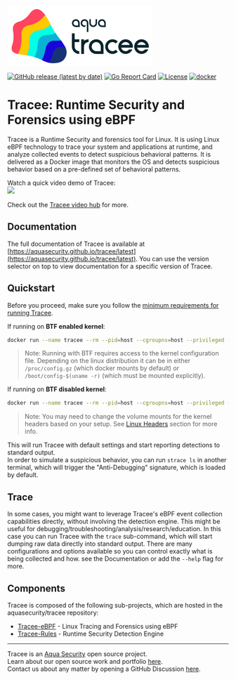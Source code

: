 ![Tracee Logo](docs/images/tracee.png)

[![GitHub release (latest by date)](https://img.shields.io/github/v/release/aquasecurity/tracee)](https://github.com/aquasecurity/tracee/releases)
[![Go Report Card](https://goreportcard.com/badge/github.com/aquasecurity/tracee)](https://goreportcard.com/report/github.com/aquasecurity/tracee)
[![License](https://img.shields.io/github/license/aquasecurity/tracee)](https://github.com/aquasecurity/tracee/blob/main/LICENSE)
[![docker](https://badgen.net/docker/pulls/aquasec/tracee)](https://hub.docker.com/r/aquasec/tracee)

# Tracee: Runtime Security and Forensics using eBPF

Tracee is a Runtime Security and forensics tool for Linux. It is using Linux eBPF technology to trace your system and applications at runtime, and analyze collected events to detect suspicious behavioral patterns. It is delivered as a Docker image that monitors the OS and detects suspicious behavior based on a pre-defined set of behavioral patterns.

Watch a quick video demo of Tracee: <br>
<a href="https://youtu.be/9qxaOYto_5g"><img src="http://i3.ytimg.com/vi/9qxaOYto_5g/maxresdefault.jpg" width="400"></a>

Check out the [Tracee video hub](https://info.aquasec.com/ebpf-runtime-security) for more.

## Documentation

The full documentation of Tracee is available at [https://aquasecurity.github.io/tracee/latest](https://aquasecurity.github.io/tracee/latest). You can use the version selector on top to view documentation for a specific version of Tracee.

## Quickstart

Before you proceed, make sure you follow the [minimum requirements for running Tracee](https://aquasecurity.github.io/tracee/latest/install/prerequisites/).

If running on __BTF enabled kernel__:

```bash
docker run --name tracee --rm --pid=host --cgroupns=host --privileged -v /tmp/tracee:/tmp/tracee -it aquasec/tracee:latest
```

> Note: Running with BTF requires access to the kernel configuration file. Depending on the linux distribution it can be in either `/proc/config.gz` (which docker mounts by default) or `/boot/config-$(uname -r)` (which must be mounted explicitly).

If running on __BTF disabled kernel__:
```bash
docker run --name tracee --rm --pid=host --cgroupns=host --privileged -v /tmp/tracee:/tmp/tracee -v /lib/modules/:/lib/modules/:ro -v /usr/src:/usr/src:ro -it aquasec/tracee:latest
```

> Note: You may need to change the volume mounts for the kernel headers based on your setup. See [Linux Headers](https://aquasecurity.github.io/tracee/install/headers.md) section for more info.

This will run Tracee with default settings and start reporting detections to standard output.  
In order to simulate a suspicious behavior, you can run `strace ls` in another terminal, which will trigger the "Anti-Debugging" signature, which is loaded by default.

## Trace

In some cases, you might want to leverage Tracee's eBPF event collection capabilities directly, without involving the detection engine. This might be useful for debugging/troubleshooting/analysis/research/education. In this case you can run Tracee with the `trace` sub-command, which will start dumping raw data directly into standard output. There are many configurations and options available so you can control exactly what is being collected and how. see the Documentation or add the `--help` flag for more.

## Components

Tracee is composed of the following sub-projects, which are hosted in the aquasecurity/tracee repository:
- [Tracee-eBPF](tracee-ebpf) - Linux Tracing and Forensics using eBPF
- [Tracee-Rules](tracee-rules) - Runtime Security Detection Engine

---

Tracee is an [Aqua Security](https://aquasec.com) open source project.  
Learn about our open source work and portfolio [here](https://www.aquasec.com/products/open-source-projects/).  
Contact us about any matter by opening a GitHub Discussion [here](https://github.com/aquasecurity/tracee/discussions).
